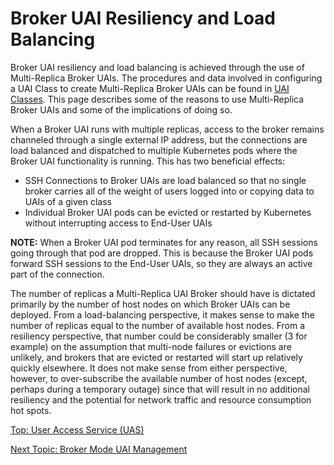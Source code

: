 # Broker UAI Resiliency and Load Balancing

Broker UAI resiliency and load balancing is achieved through the use of Multi-Replica Broker UAIs.
The procedures and data involved in configuring a UAI Class to create Multi-Replica Broker UAIs can be found in [UAI Classes](UAI_Classes.md).
This page describes some of the reasons to use Multi-Replica Broker UAIs and some of the implications of doing so.

When a Broker UAI runs with multiple replicas, access to the broker remains channeled through a single external IP address, but the connections are load balanced and dispatched to multiple Kubernetes pods where the Broker UAI functionality is running.
This has two beneficial effects:

* SSH Connections to Broker UAIs are load balanced so that no single broker carries all of the weight of users logged into or copying data to UAIs of a given class
* Individual Broker UAI pods can be evicted or restarted by Kubernetes without interrupting access to End-User UAIs

**NOTE:** When a Broker UAI pod terminates for any reason, all SSH sessions going through that pod are dropped. This is because the Broker UAI pods forward SSH sessions to the End-User UAIs, so they are always an active part of the connection.

The number of replicas a Multi-Replica UAI Broker should have is dictated primarily by the number of host nodes on which Broker UAIs can be deployed.
From a load-balancing perspective, it makes sense to make the number of replicas equal to the number of available host nodes.
From a resiliency perspective, that number could be considerably smaller (3 for example) on the assumption that multi-node failures or evictions are unlikely, and brokers that are evicted or restarted will start up relatively quickly elsewhere.
It does not make sense from either perspective, however, to over-subscribe the available number of host nodes (except, perhaps during a temporary outage)
since that will result in no additional resiliency and the potential for network traffic and resource consumption hot spots.

[Top: User Access Service (UAS)](README.md)

[Next Topic: Broker Mode UAI Management](Broker_Mode_UAI_Management.md)
